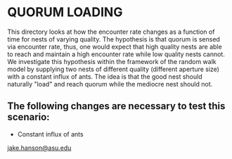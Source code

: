 # QUORUM LOADING

This directory looks at how the encounter rate changes as a function of time for nests of varying quality. The hypothesis is that quorum is sensed via encounter rate, thus, one would expect that high quality nests are able to reach and maintain a high encounter rate while low quality nests cannot. We investigate this hypothesis within the framework of the random walk model by supplying two nests of different quality (different aperture size) with a constant influx of ants. The idea is that the good nest should naturally "load" and reach quorum while the mediocre nest should not.

## The following changes are necessary to test this scenario:
- Constant influx of ants

jake.hanson@asu.edu
